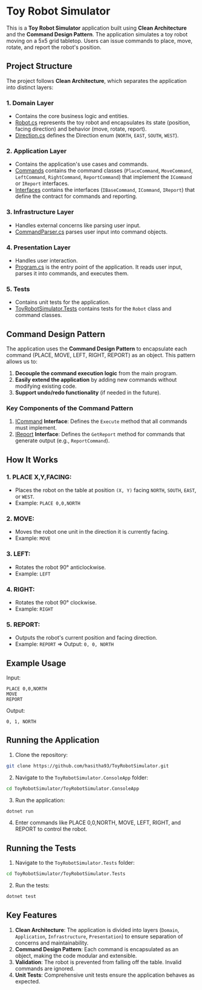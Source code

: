 # Toy Robot Simulator
This is a **Toy Robot Simulator** application built using **Clean Architecture** and the **Command Design Pattern**. The application simulates a toy robot moving on a 5x5 grid tabletop. Users can issue commands to place, move, rotate, and report the robot's position.

## Project Structure
The project follows **Clean Architecture**, which separates the application into distinct layers:

### 1. Domain Layer
- Contains the core business logic and entities.
- [Robot.cs](ToyRobotSimulator.Domain/Models/Robot.cs) represents the toy robot and encapsulates its state (position, facing direction) and behavior (move, rotate, report).
- [Direction.cs](ToyRobotSimulator.Domain/Enums/Direction.cs) defines the Direction enum (`NORTH`, `EAST`, `SOUTH`, `WEST`).

### 2. Application Layer
- Contains the application's use cases and commands.
- [Commands](ToyRobotSimulator.Application/Commands) contains the command classes (`PlaceCommand`, `MoveCommand`, `LeftCommand`, `RightCommand`, `ReportCommand`) that implement the `ICommand` or `IReport` interfaces.
- [Interfaces](ToyRobotSimulator.Application/Interfaces) contains the interfaces (`IBaseCommand`, `ICommand`, `IReport`) that define the contract for commands and reporting.

### 3. Infrastructure Layer
- Handles external concerns like parsing user input.
- [CommandParser.cs](ToyRobotSimulator.Infrastructure/Parsers/CommandParser.cs) parses user input into command objects.

### 4. Presentation Layer
- Handles user interaction.
- [Program.cs](ToyRobotSimulator.ConsoleApp/Program.cs) is the entry point of the application. It reads user input, parses it into commands, and executes them.

### 5. Tests
- Contains unit tests for the application.
- [ToyRobotSimulator.Tests](ToyRobotSimulator.Tests) contains tests for the `Robot` class and command classes.


## Command Design Pattern
The application uses the **Command Design Pattern** to encapsulate each command (PLACE, MOVE, LEFT, RIGHT, REPORT) as an object. This pattern allows us to:
1. **Decouple the command execution logic** from the main program.
2. **Easily extend the application** by adding new commands without modifying existing code.
3. **Support undo/redo functionality** (if needed in the future).

### Key Components of the Command Pattern
1. [ICommand](ToyRobotSimulator.Application/Interfaces/ICommand.cs) **Interface**: Defines the `Execute` method that all commands must implement.
2. [IReport](ToyRobotSimulator.Application/Interfaces/IReport.cs) **Interface**: Defines the `GetReport` method for commands that generate output (e.g., `ReportCommand`).

## How It Works
### 1. PLACE X,Y,FACING:
- Places the robot on the table at position `(X, Y)` facing `NORTH`, `SOUTH`, `EAST`, or `WEST`.
- Example: `PLACE 0,0,NORTH`

### 2. MOVE:
- Moves the robot one unit in the direction it is currently facing.
- Example: `MOVE`

### 3. LEFT:
- Rotates the robot 90° anticlockwise.
- Example: `LEFT`

### 4. RIGHT:
- Rotates the robot 90° clockwise.
- Example: `RIGHT`

### 5. REPORT:
- Outputs the robot's current position and facing direction.
- Example: `REPORT` => Output: `0, 0, NORTH`


## Example Usage
Input:
```
PLACE 0,0,NORTH
MOVE
REPORT
```

Output:
```
0, 1, NORTH
```

## Running the Application
1. Clone the repository:
```bash
git clone https://github.com/hasitha93/ToyRobotSimulator.git
```

2. Navigate to the `ToyRobotSimulator.ConsoleApp` folder:
```bash
cd ToyRobotSimulator/ToyRobotSimulator.ConsoleApp
```

3. Run the application:
```bash
dotnet run
```

4. Enter commands like PLACE 0,0,NORTH, MOVE, LEFT, RIGHT, and REPORT to control the robot.


## Running the Tests
1. Navigate to the `ToyRobotSimulator.Tests` folder:
```bash
cd ToyRobotSimulator/ToyRobotSimulator.Tests
```

2. Run the tests:
```bash
dotnet test
```

## Key Features
1. **Clean Architecture**: The application is divided into layers (`Domain`, `Application`, `Infrastructure`, `Presentation`) to ensure separation of concerns and maintainability.
2. **Command Design Pattern**: Each command is encapsulated as an object, making the code modular and extensible.
3. **Validation**: The robot is prevented from falling off the table. Invalid commands are ignored.
4. **Unit Tests**: Comprehensive unit tests ensure the application behaves as expected.
